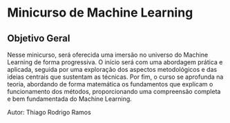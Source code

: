 # Minicurso de Machine Learning


## Objetivo Geral
Nesse minicurso, será oferecida uma imersão no universo do Machine  Learning de forma progressiva. O início será com uma abordagem prática e aplicada, seguida por uma exploração dos aspectos metodológicos e das  ideias centrais que sustentam as técnicas. Por fim, o curso se aprofunda na teoria, abordando de forma matemática os fundamentos que explicam o  funcionamento dos métodos, proporcionando uma compreensão completa e bem fundamentada do Machine Learning.

Autor: Thiago Rodrigo Ramos


```{tableofcontents}
```
